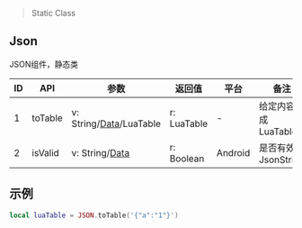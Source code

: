> Static Class

## Json

JSON组件，静态类

| ID   | API     | 参数                                       | 返回值         | 平台      | 备注             |
| ---- | ------- | ---------------------------------------- | ----------- | ------- | -------------- |
| 1    | toTable | v: String/<a href="#data">Data</a>/LuaTable | r: LuaTable | -       | 给定内容转成LuaTable |
| 2    | isValid | v: String/<a href="#data">Data</a>       | r: Boolean  | Android | 是否有效JsonString |

## 示例

```lua
local luaTable = JSON.toTable('{"a":"1"}')
```

